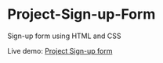 # Project-Sign-up-Form
Sign-up form using HTML and CSS

Live demo: [Project Sign-up form]( https://adnanchowdhury7249.github.io/Project-Sign-up-Form/)

